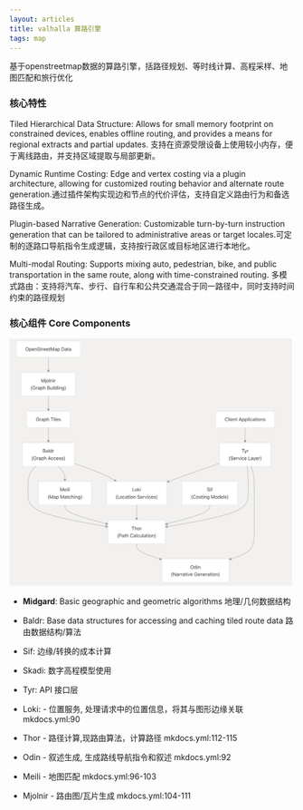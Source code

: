 ```yaml
---
layout: articles
title: valhalla 算路引擎
tags: map
---
```



基于openstreetmap数据的算路引擎，括路径规划、等时线计算、高程采样、地图匹配和旅行优化


### 核心特性

Tiled Hierarchical Data Structure: Allows for small memory footprint on constrained devices, enables offline routing, and provides a means for regional extracts and partial updates. 支持在资源受限设备上使用较小内存，便于离线路由，并支持区域提取与局部更新。


Dynamic Runtime Costing: Edge and vertex costing via a plugin architecture, allowing for customized routing behavior and alternate route generation.通过插件架构实现边和节点的代价评估，支持自定义路由行为和备选路径生成。


Plugin-based Narrative Generation: Customizable turn-by-turn instruction generation that can be tailored to administrative areas or target locales.可定制的逐路口导航指令生成逻辑，支持按行政区或目标地区进行本地化。



Multi-modal Routing: Supports mixing auto, pedestrian, bike, and public transportation in the same route, along with time-constrained routing. 多模式路由：支持将汽车、步行、自行车和公共交通混合于同一路径中，同时支持时间约束的路径规划


### 核心组件 Core Components



<img src="/img/250505/valhalla-core-components.png" alt="alt text" width="500">


- **Midgard**: Basic geographic and geometric algorithms 地理/几何数据结构

- Baldr: Base data structures for accessing and caching tiled route data 路由数据结构/算法 

- Sif: 边缘/转换的成本计算 
- Skadi: 数字高程模型使用

- Tyr: API 接口层


- Loki: - 位置服务, 处理请求中的位置信息，将其与图形边缘关联 mkdocs.yml:90
- Thor - 路径计算,现路由算法，计算路径 mkdocs.yml:112-115
- Odin - 叙述生成, 生成路线导航指令和叙述 mkdocs.yml:92

- Meili - 地图匹配 mkdocs.yml:96-103

- Mjolnir - 路由图/瓦片生成 mkdocs.yml:104-111

